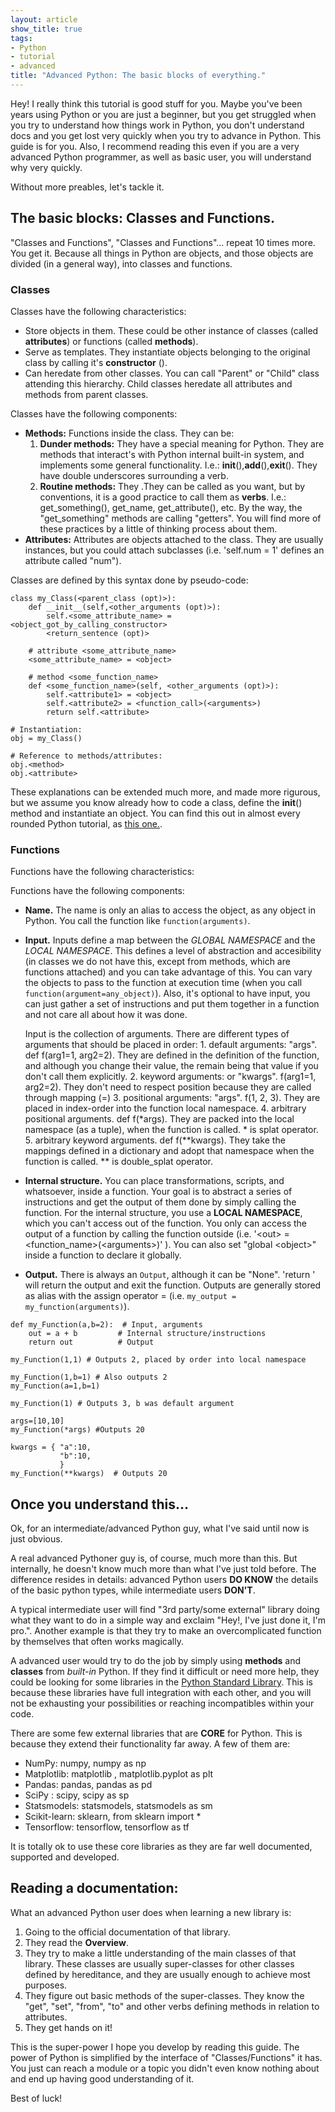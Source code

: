 ```yaml
---
layout: article
show_title: true
tags:
- Python
- tutorial
- advanced
title: "Advanced Python: The basic blocks of everything."
---
```


Hey! I really think this tutorial is good stuff for you. Maybe you've been years using Python or you are just a beginner, but you get struggled when you try to understand how things work in Python, you don't understand docs and you get lost very quickly when you try to advance in Python. This guide is for you. Also, I recommend reading this even if you are a very advanced Python programmer, as well as basic user, you will understand why very quickly.

Without more preables, let's tackle it.

## The basic blocks: Classes and Functions.

"Classes and Functions", "Classes and Functions"... repeat 10 times more. You get it. Because all things in Python are objects, and those objects are divided (in a general way), into classes and functions.

### Classes
Classes have the following characteristics:

- Store objects in them. These could be other instance of classes (called **attributes**) or functions (called **methods**).
- Serve as templates. They instantiate objects belonging to the original class by calling it's **constructor** ().
- Can heredate from other classes. You can call "Parent" or "Child" class attending this hierarchy. Child classes heredate all attributes and methods from parent classes.

Classes have the following components:

- **Methods:** Functions inside the class. They can be:
    1. **Dunder methods:** They have a special meaning for Python. They are methods that interact's with Python internal built-in system, and implements some general functionality. I.e.: __init__(),__add__(),__exit__(). They have double underscores surrounding a verb.
    2. **Routine methods:** They .They can be called as you want, but by conventions, it is a good practice to call them as **verbs**. I.e.: get_something(), get_name, get_attribute(), etc. By the way, the "get_something" methods are calling "getters". You will find more of these practices by a little of thinking process about them.
- **Attributes:** Attributes are objects attached to the class. They are usually instances, but you could attach subclasses (i.e. 'self.num = 1' defines an attribute called "num").

Classes are defined by this syntax done by pseudo-code:

```
class my_Class(<parent_class (opt)>):
    def __init__(self,<other_arguments (opt)>):
        self.<some_attribute_name> = <object_got_by_calling_constructor> 
        <return_sentence (opt)>
    
    # attribute <some_attribute_name>
    <some_attribute_name> = <object>
    
    # method <some_function_name>
    def <some_function_name>(self, <other_arguments (opt)>):
        self.<attribute1> = <object>
        self.<attribute2> = <function_call>(<arguments>)
        return self.<attribute>    

# Instantiation:
obj = my_Class()

# Reference to methods/attributes:
obj.<method>
obj.<attribute>
```

These explanations can be extended much more, and made more rigurous, but we assume you know already how to code a class, define the __init__() method and instantiate an object. You can find this out in almost every rounded Python tutorial, as [this one.](https://github.com/Asabeneh/30-Days-Of-Python).

### Functions

Functions have the following characteristics:

Functions have the following components:

- **Name.** The name is only an alias to access the object, as any object in Python. You call the function like `function(arguments)`.
- **Input.** Inputs define a map between the *GLOBAL NAMESPACE* and the *LOCAL NAMESPACE*. This defines a level of abstraction and accesibility (in classes we do not have this, except from methods, which are functions attached) and you can take advantage of this. You can vary the objects to pass to the function at execution time (when you call `function(argument=any_object)`). Also, it's optional to have input, you can just gather a set of instructions and put them together in a function and not care all about how it was done. 

    Input is the collection of arguments. There are different types of arguments that should be placed in order:
        1. default arguments: "args". def f(arg1=1, arg2=2). They are defined in the definition of the function, and although you change their value, the remain being that value if you don't call them explicitly.
        2. keyword arguments: or "kwargs". f(arg1=1, arg2=2). They don't need to respect position because they are called through mapping (=) 
        3. positional arguments: "args". f(1, 2, 3). They are placed in index-order into the function local namespace. 
        4. arbitrary positional arguments. def f(*args). They are packed into the local namespace (as a tuple), when the function is called. * is splat operator.
        5. arbitrary keyword arguments. def f(**kwargs). They take the mappings defined in a dictionary and adopt that namespace when the function is called. ** is double_splat operator.

- **Internal structure.** You can place transformations, scripts, and whatsoever, inside a function. Your goal is to abstract a series of instructions and get the output of them done by simply calling the function. For the internal structure, you use a **LOCAL NAMESPACE**, which you can't access out of the function. You only can access the output of a function by calling the function outside (i.e. '\<out\> = \<function_name\>(\<arguments\>)' ). You can also set "global \<object\>"
    inside a function to declare it globally.
- **Output.** There is always an `Output`, although it can be "None". 'return <something>' will return the output and exit the function. Outputs are generally stored as alias with the assign operator = (i.e. `my_output =  my_function(arguments)`).


```
def my_Function(a,b=2):  # Input, arguments
    out = a + b         # Internal structure/instructions
    return out          # Output

my_Function(1,1) # Outputs 2, placed by order into local namespace

my_Function(1,b=1) # Also outputs 2
my_Function(a=1,b=1)

my_Function(1) # Outputs 3, b was default argument

args=[10,10]
my_Function(*args) #Outputs 20

kwargs = { "a":10, 
           "b":10,
           }
my_Function(**kwargs)  # Outputs 20
```

## Once you understand this...

Ok, for an intermediate/advanced Python guy, what I've said until now is just obvious. 

A real advanced Pythoner guy is, of course, much more than this. But internally, he doesn't know much more than what I've just told before. The difference resides in details: advanced Python users **DO KNOW** the details of the basic python types, while intermediate users **DON'T**.

A typical intermediate user will find "3rd party/some external" library doing what they want to do in a simple way and exclaim "Hey!, I've just done it, I'm pro.". Another example is that they try to make an overcomplicated function by themselves that often works magically.

A advanced user would try to do the job by simply using **methods** and **classes** from *built-in* Python. If they find it difficult or need more help, they could be looking for some libraries in the [Python Standard Library](https://docs.python.org/3/library/). This is because these libraries have full integration with each other, and you will not be exhausting your possibilities or reaching incompatibles within your code.

There are some few external libraries that are **CORE** for Python. This is because they extend their functionality far away. A few of them are:

- NumPy: numpy, numpy as np
- Matplotlib: matplotlib , matplotlib.pyplot as plt
- Pandas: pandas, pandas as pd
- SciPy : scipy, scipy as sp
- Statsmodels: statsmodels, statsmodels as sm
- Scikit-learn: sklearn, from sklearn import *
- Tensorflow: tensorflow, tensorflow as tf

It is totally ok to use these core libraries as they are far well documented, supported and developed.

## Reading a documentation:

What an advanced Python user does when learning a new library is:

1. Going to the official documentation of that library.
2. They read the **Overview**. 
3. They try to make a little understanding of the main classes of that library. These classes are usually super-classes for other classes defined by hereditance, and they are usually enough to achieve most purposes.
4. They figure out basic methods of the super-classes. They know the "get", "set", "from", "to" and other verbs defining methods in relation to attributes.
5. They get hands on it!

This is the super-power I hope you develop by reading this guide. The power of Python is simplified by the interface of "Classes/Functions" it has. You just can reach a module or a topic you didn't even know nothing about and end up having good understanding of it.

Best of luck!
